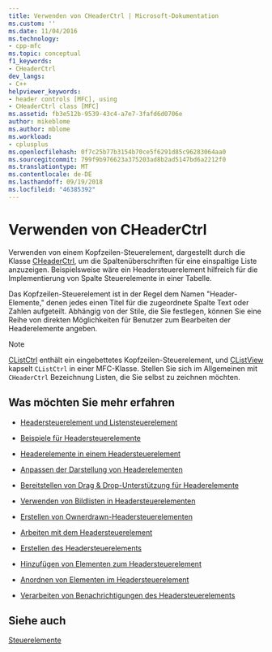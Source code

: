 ```yaml
---
title: Verwenden von CHeaderCtrl | Microsoft-Dokumentation
ms.custom: ''
ms.date: 11/04/2016
ms.technology:
- cpp-mfc
ms.topic: conceptual
f1_keywords:
- CHeaderCtrl
dev_langs:
- C++
helpviewer_keywords:
- header controls [MFC], using
- CHeaderCtrl class [MFC]
ms.assetid: fb3e512b-9539-43c4-a7e7-3fafd6d0706e
author: mikeblome
ms.author: mblome
ms.workload:
- cplusplus
ms.openlocfilehash: 0f7c25b77b3154b70ce5f6291d85c96283064aa0
ms.sourcegitcommit: 799f9b976623a375203ad8b2ad5147bd6a2212f0
ms.translationtype: MT
ms.contentlocale: de-DE
ms.lasthandoff: 09/19/2018
ms.locfileid: "46385392"
---
```

# <a name="using-cheaderctrl"></a>Verwenden von CHeaderCtrl

Verwenden von einem Kopfzeilen-Steuerelement, dargestellt durch die Klasse [CHeaderCtrl](../mfc/reference/cheaderctrl-class.md), um die Spaltenüberschriften für eine einspaltige Liste anzuzeigen. Beispielsweise wäre ein Headersteuerelement hilfreich für die Implementierung von Spalte Steuerelemente in einer Tabelle.

Das Kopfzeilen-Steuerelement ist in der Regel dem Namen "Header-Elemente," denen jedes einen Titel für die zugeordnete Spalte Text oder Zahlen aufgeteilt. Abhängig von der Stile, die Sie festlegen, können Sie eine Reihe von direkten Möglichkeiten für Benutzer zum Bearbeiten der Headerelemente angeben.

> [!NOTE]
>  [CListCtrl](../mfc/reference/clistctrl-class.md) enthält ein eingebettetes Kopfzeilen-Steuerelement, und [CListView](../mfc/reference/clistview-class.md) kapselt `CListCtrl` in einer MFC-Klasse. Stellen Sie sich im Allgemeinen mit `CHeaderCtrl` Bezeichnung Listen, die Sie selbst zu zeichnen möchten.

## <a name="what-do-you-want-to-know-more-about"></a>Was möchten Sie mehr erfahren

- [Headersteuerelement und Listensteuerelement](../mfc/header-control-and-list-control.md)

- [Beispiele für Headersteuerelemente](../mfc/header-control-examples.md)

- [Headerelemente in einem Headersteuerelement](../mfc/header-items-in-a-header-control.md)

- [Anpassen der Darstellung von Headerelementen](../mfc/customizing-the-header-item-s-appearance.md)

- [Bereitstellen von Drag & Drop-Unterstützung für Headerelemente](../mfc/providing-drag-and-drop-support-for-header-items.md)

- [Verwenden von Bildlisten in Headersteuerelementen](../mfc/using-image-lists-with-header-controls.md)

- [Erstellen von Ownerdrawn-Headersteuerelementen](../mfc/making-owner-drawn-header-controls.md)

- [Arbeiten mit dem Headersteuerelement](../mfc/working-with-a-header-control.md)

- [Erstellen des Headersteuerelements](../mfc/creating-the-header-control.md)

- [Hinzufügen von Elementen zum Headersteuerelement](../mfc/adding-items-to-the-header-control.md)

- [Anordnen von Elementen im Headersteuerelement](../mfc/ordering-items-in-the-header-control.md)

- [Verarbeiten von Benachrichtigungen des Headersteuerelements](../mfc/processing-header-control-notifications.md)

## <a name="see-also"></a>Siehe auch

[Steuerelemente](../mfc/controls-mfc.md)

